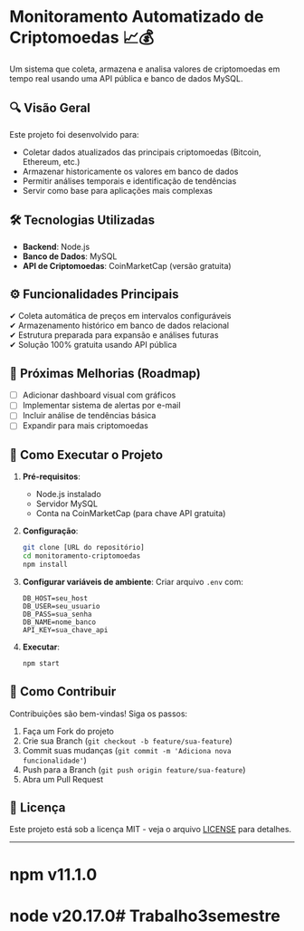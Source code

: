 
# Monitoramento Automatizado de Criptomoedas 📈💰

Um sistema que coleta, armazena e analisa valores de criptomoedas em tempo real usando uma API pública e banco de dados MySQL.

## 🔍 Visão Geral

Este projeto foi desenvolvido para:
- Coletar dados atualizados das principais criptomoedas (Bitcoin, Ethereum, etc.)
- Armazenar historicamente os valores em banco de dados
- Permitir análises temporais e identificação de tendências
- Servir como base para aplicações mais complexas

## 🛠️ Tecnologias Utilizadas

- **Backend**: Node.js
- **Banco de Dados**: MySQL
- **API de Criptomoedas**: CoinMarketCap (versão gratuita)

## ⚙️ Funcionalidades Principais

✔ Coleta automática de preços em intervalos configuráveis  
✔ Armazenamento histórico em banco de dados relacional  
✔ Estrutura preparada para expansão e análises futuras  
✔ Solução 100% gratuita usando API pública  

## 📌 Próximas Melhorias (Roadmap)

- [ ] Adicionar dashboard visual com gráficos
- [ ] Implementar sistema de alertas por e-mail
- [ ] Incluir análise de tendências básica
- [ ] Expandir para mais criptomoedas

## 🚀 Como Executar o Projeto

1. **Pré-requisitos**:
   - Node.js instalado
   - Servidor MySQL
   - Conta na CoinMarketCap (para chave API gratuita)

2. **Configuração**:
   ```bash
   git clone [URL do repositório]
   cd monitoramento-criptomoedas
   npm install
   ```

3. **Configurar variáveis de ambiente**:
   Criar arquivo `.env` com:
   ```
   DB_HOST=seu_host
   DB_USER=seu_usuario
   DB_PASS=sua_senha
   DB_NAME=nome_banco
   API_KEY=sua_chave_api
   ```

4. **Executar**:
   ```bash
   npm start
   ```

## 🤝 Como Contribuir

Contribuições são bem-vindas! Siga os passos:
1. Faça um Fork do projeto
2. Crie sua Branch (`git checkout -b feature/sua-feature`)
3. Commit suas mudanças (`git commit -m 'Adiciona nova funcionalidade'`)
4. Push para a Branch (`git push origin feature/sua-feature`)
5. Abra um Pull Request

## 📄 Licença

Este projeto está sob a licença MIT - veja o arquivo [LICENSE](LICENSE) para detalhes.

---

# npm v11.1.0
# node v20.17.0#   T r a b a l h o 3 s e m e s t r e  
 